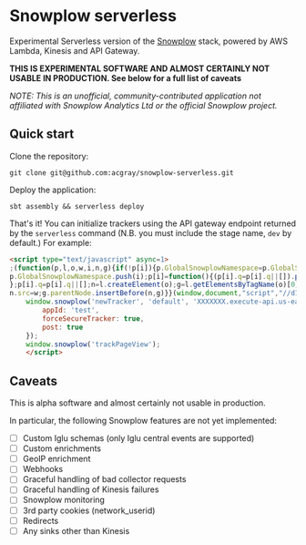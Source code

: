 # Snowplow serverless

Experimental Serverless version of the [Snowplow](https://www.snowplowanalytics.com)
stack, powered by AWS Lambda, Kinesis and API Gateway.

**THIS IS EXPERIMENTAL SOFTWARE AND ALMOST CERTAINLY NOT USABLE IN PRODUCTION.
See below for a full list of caveats**

*NOTE: This is an unofficial, community-contributed application not affiliated
with Snowplow Analytics Ltd or the official Snowplow project.*

## Quick start

Clone the repository:

```
git clone git@github.com:acgray/snowplow-serverless.git
```

Deploy the application:

```
sbt assembly && serverless deploy
```

That's it!  You can initialize trackers using the API gateway endpoint returned
by the `serverless` command (N.B. you must include the stage name, `dev` by
default.)  For example:

```html
<script type="text/javascript" async=1>
;(function(p,l,o,w,i,n,g){if(!p[i]){p.GlobalSnowplowNamespace=p.GlobalSnowplowNamespace||[];
p.GlobalSnowplowNamespace.push(i);p[i]=function(){(p[i].q=p[i].q||[]).push(arguments)
};p[i].q=p[i].q||[];n=l.createElement(o);g=l.getElementsByTagName(o)[0];n.async=1;
n.src=w;g.parentNode.insertBefore(n,g)}}(window,document,"script","//d1fc8wv8zag5ca.cloudfront.net/2.9.0/sp.js","snowplow"));
    window.snowplow('newTracker', 'default', 'XXXXXXX.execute-api.us-east-1.amazonaws.com/dev', {
        appId: 'test',
        forceSecureTracker: true,
        post: true
    });
    window.snowplow('trackPageView');
    </script>
```

## Caveats

This is alpha software and almost certainly not usable in production.

In particular, the following Snowplow features are not yet implemented:

- [ ] Custom Iglu schemas (only Iglu central events are supported)
- [ ] Custom enrichments
- [ ] GeoIP enrichment
- [ ] Webhooks
- [ ] Graceful handling of bad collector requests
- [ ] Graceful handling of Kinesis failures
- [ ] Snowplow monitoring
- [ ] 3rd party cookies (network_userid)
- [ ] Redirects
- [ ] Any sinks other than Kinesis